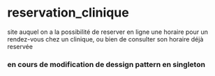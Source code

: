 # reservation_clinique
site auquel on a la possibilité de reserver en ligne une horaire pour un rendez-vous chez un clinique, ou bien de consulter son horaire déjà reservée 

### en cours de modification de dessign pattern en singleton
